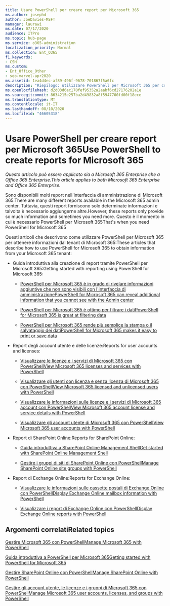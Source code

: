 ```yaml
---
title: Usare PowerShell per creare report per Microsoft 365
ms.author: josephd
author: JoeDavies-MSFT
manager: laurawi
ms.date: 07/17/2020
audience: ITPro
ms.topic: hub-page
ms.service: o365-administration
localization_priority: Normal
ms.collection: Ent_O365
f1.keywords:
- CSH
ms.custom:
- Ent_Office_Other
- seo-marvel-apr2020
ms.assetid: 1ea4d4ec-af89-496f-9678-701867f5a6fc
description: "Riepilogo: utilizzare PowerShell per Microsoft 365 per creare report che non è possibile produrre nell'interfaccia di amministrazione di Microsoft 365."
ms.openlocfilehash: d2d03d6ac170fef95352a2aabf6cd27176202a1e
ms.sourcegitcommit: 8634215e257ba2d49832a8f5947700fd00f18ece
ms.translationtype: MT
ms.contentlocale: it-IT
ms.lasthandoff: 08/10/2020
ms.locfileid: "46605318"
---
```

# <a name="use-powershell-to-create-reports-for-microsoft-365"></a><span data-ttu-id="5d525-103">Usare PowerShell per creare report per Microsoft 365</span><span class="sxs-lookup"><span data-stu-id="5d525-103">Use PowerShell to create reports for Microsoft 365</span></span>

<span data-ttu-id="5d525-104">*Questo articolo può essere applicato sia a Microsoft 365 Enterprise che a Office 365 Enterprise.*</span><span class="sxs-lookup"><span data-stu-id="5d525-104">*This article applies to both Microsoft 365 Enterprise and Office 365 Enterprise.*</span></span>

<span data-ttu-id="5d525-105">Sono disponibili molti report nell'interfaccia di amministrazione di Microsoft 365.</span><span class="sxs-lookup"><span data-stu-id="5d525-105">There are many different reports available in the Microsoft 365 admin center.</span></span> <span data-ttu-id="5d525-106">Tuttavia, questi report forniscono solo determinate informazioni e talvolta è necessario aggiungerne altre.</span><span class="sxs-lookup"><span data-stu-id="5d525-106">However, these reports only provide so much information and sometimes you need more.</span></span> <span data-ttu-id="5d525-107">Questo è il momento in cui è necessario PowerShell per Microsoft 365</span><span class="sxs-lookup"><span data-stu-id="5d525-107">That's when you need PowerShell for Microsoft 365</span></span>
  
<span data-ttu-id="5d525-108">Questi articoli che descrivono come utilizzare PowerShell per Microsoft 365 per ottenere informazioni dal tenant di Microsoft 365:</span><span class="sxs-lookup"><span data-stu-id="5d525-108">These articles that describe how to use PowerShell for Microsoft 365 to obtain information from your Microsoft 365 tenant:</span></span>
  
- <span data-ttu-id="5d525-109">Guida introduttiva alla creazione di report tramite PowerShell per Microsoft 365:</span><span class="sxs-lookup"><span data-stu-id="5d525-109">Getting started with reporting using PowerShell for Microsoft 365:</span></span>
    
  - [<span data-ttu-id="5d525-110">PowerShell per Microsoft 365 è in grado di rivelare informazioni aggiuntive che non sono visibili con l'interfaccia di amministrazione</span><span class="sxs-lookup"><span data-stu-id="5d525-110">PowerShell for Microsoft 365 can reveal additional information that you cannot see with the Admin center</span></span>](https://technet.microsoft.com/library/dn568034.aspx#reveal)
    
  - [<span data-ttu-id="5d525-111">PowerShell per Microsoft 365 è ottimo per filtrare i dati</span><span class="sxs-lookup"><span data-stu-id="5d525-111">PowerShell for Microsoft 365 is great at filtering data</span></span>](https://technet.microsoft.com/library/dn568034.aspx#filter)
    
  - [<span data-ttu-id="5d525-112">PowerShell per Microsoft 365 rende più semplice la stampa o il salvataggio dei dati</span><span class="sxs-lookup"><span data-stu-id="5d525-112">PowerShell for Microsoft 365 makes it easy to print or save data</span></span>](https://technet.microsoft.com/library/dn568034.aspx#printsave)
    
- <span data-ttu-id="5d525-113">Report degli account utente e delle licenze:</span><span class="sxs-lookup"><span data-stu-id="5d525-113">Reports for user accounts and licenses:</span></span>
    
  - [<span data-ttu-id="5d525-114">Visualizzare le licenze e i servizi di Microsoft 365 con PowerShell</span><span class="sxs-lookup"><span data-stu-id="5d525-114">View Microsoft 365 licenses and services with PowerShell</span></span>](view-licenses-and-services-with-office-365-powershell.md)
    
  - [<span data-ttu-id="5d525-115">Visualizzare gli utenti con licenza e senza licenza di Microsoft 365 con PowerShell</span><span class="sxs-lookup"><span data-stu-id="5d525-115">View Microsoft 365 licensed and unlicensed users with PowerShell</span></span>](view-licensed-and-unlicensed-users-with-office-365-powershell.md)
    
  - [<span data-ttu-id="5d525-116">Visualizzare le informazioni sulle licenze e i servizi di Microsoft 365 account con PowerShell</span><span class="sxs-lookup"><span data-stu-id="5d525-116">View Microsoft 365 account license and service details with PowerShell</span></span>](view-account-license-and-service-details-with-office-365-powershell.md)
    
  - [<span data-ttu-id="5d525-117">Visualizzare gli account utente di Microsoft 365 con PowerShell</span><span class="sxs-lookup"><span data-stu-id="5d525-117">View Microsoft 365 user accounts with PowerShell</span></span>](view-user-accounts-with-office-365-powershell.md)
    
- <span data-ttu-id="5d525-118">Report di SharePoint Online:</span><span class="sxs-lookup"><span data-stu-id="5d525-118">Reports for SharePoint Online:</span></span>
    
  - [<span data-ttu-id="5d525-119">Guida introduttiva a SharePoint Online Management Shell</span><span class="sxs-lookup"><span data-stu-id="5d525-119">Get started with SharePoint Online Management Shell</span></span>](https://docs.microsoft.com/powershell/sharepoint/sharepoint-online/connect-sharepoint-online)
    
  - [<span data-ttu-id="5d525-120">Gestire i gruppi di siti di SharePoint Online con PowerShell</span><span class="sxs-lookup"><span data-stu-id="5d525-120">Manage SharePoint Online site groups with PowerShell</span></span>](https://technet.microsoft.com/library/122f4099-c78d-4cce-bab0-4343b04596ae.aspx)
    
- <span data-ttu-id="5d525-121">Report di Exchange Online:</span><span class="sxs-lookup"><span data-stu-id="5d525-121">Reports for Exchange Online:</span></span>
    
  - [<span data-ttu-id="5d525-122">Visualizzare le informazioni sulle cassette postali di Exchange Online con PowerShell</span><span class="sxs-lookup"><span data-stu-id="5d525-122">Display Exchange Online mailbox information with PowerShell</span></span>](https://technet.microsoft.com/library/13843002-56ca-4b75-81c5-84386522b01b.aspx)
    
  - [<span data-ttu-id="5d525-123">Visualizzare i report di Exchange Online con PowerShell</span><span class="sxs-lookup"><span data-stu-id="5d525-123">Display Exchange Online reports with PowerShell</span></span>](https://technet.microsoft.com/library/4873a063-9fc4-4ed9-826a-6e935fef61d4.aspx)
    
## <a name="related-topics"></a><span data-ttu-id="5d525-124">Argomenti correlati</span><span class="sxs-lookup"><span data-stu-id="5d525-124">Related topics</span></span>

[<span data-ttu-id="5d525-125">Gestire Microsoft 365 con PowerShell</span><span class="sxs-lookup"><span data-stu-id="5d525-125">Manage Microsoft 365 with PowerShell</span></span>](manage-office-365-with-office-365-powershell.md)
  
[<span data-ttu-id="5d525-126">Guida introduttiva a PowerShell per Microsoft 365</span><span class="sxs-lookup"><span data-stu-id="5d525-126">Getting started with PowerShell for Microsoft 365</span></span>](getting-started-with-office-365-powershell.md)
  
[<span data-ttu-id="5d525-127">Gestire SharePoint Online con PowerShell</span><span class="sxs-lookup"><span data-stu-id="5d525-127">Manage SharePoint Online with PowerShell</span></span>](manage-sharepoint-online-with-office-365-powershell.md)
  
[<span data-ttu-id="5d525-128">Gestire gli account utente, le licenze e i gruppi di Microsoft 365 con PowerShell</span><span class="sxs-lookup"><span data-stu-id="5d525-128">Manage Microsoft 365 user accounts, licenses, and groups with PowerShell</span></span>](manage-user-accounts-and-licenses-with-office-365-powershell.md)
  
